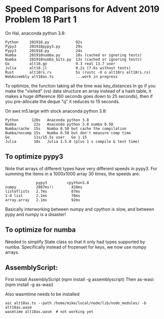 # Speed Comparisons for Advent 2019 Problem 18 Part 1

On Hal, anaconda python 3.8:

    Python     201918.py            92s
    Pypy3      201918pypy3.py       29s
    Pypy3      201918.py            24s
    Numba      201918numba.py       18s (cached or ignoring tests)
    Numba      201918numba_bits.py  13s (cached or ignoring tests)
    Go         alt18.go             9.3 real 13.7 user
    Julia      alt18.jl             8.2s (7.6s without tests)
    Rust       alt18rs.rs           5s (rustc -O o alt18rs alt18rs.rs)
    WebAssembly alt18as.ts          ...work in progress

To optimize, the function taking all the time was key_distances
In go if you make the "visited" (vs) data structure an array
instead of a hash table, it makes a huge difference (60 seconds
goes down to 25 seconds), then if you pre-allocate the deque "q"
it reduces to 15 seconds.

On aws m5.large with stock anaconda python 3.8:

    Python      120s   Anaconda python 3.8
    Numba        22s   Anaconda python 3.8 numba 0.50
    Numba/cache  15s   Numba 0.50 but cache the compilation
    Numba/nocomp 15s   Numba 0.50 but don't measure comp time
    Go           11s/15.5s user   Go 1.15
    Julia        10s   Julia 1.5.0 (plus 1 s compile & test time)

## To optimize pypy3

Note that arrays of different types have very different speeds
in pypy3.  For summing the items in a 1000x1000 array 30 times,
the speeds are:

                  pypy3         cpython3.8
    numpy         2887ms!!        428ms
    listoflists   2.7ms           87ms
    1-d list      2.1ms           76ms
    array.array   2.1ms           92ms

Basically interworking between numpy and cpython is slow,
and between pypy and numpy is a disaster!

## To optimize for numba

Needed to simplify State class so that it only had types
supported by numba.  Specifically instead of frozenset
for keys, we now use numpy arrays.  

## AssemblyScript:

First install AssemblyScript (npm install -g assemblyscript)
Then as-wasi:  (npm install -g as-wasi)

Also wasmtime needs to be installed


    asc alt18as.ts --path /home/mike/local/node/lib/node_modules/ -b alt18as.wasm
    wasmtime alt18as.wasm  # not working yet


